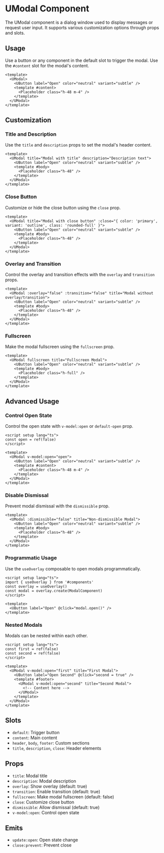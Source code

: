 # UModal Component

The UModal component is a dialog window used to display messages or request user input. It supports various customization options through props and slots.

## Usage

Use a button or any component in the default slot to trigger the modal. Use the `#content` slot for the modal's content.

```vue
<template>
  <UModal>
    <UButton label="Open" color="neutral" variant="subtle" />
    <template #content>
      <Placeholder class="h-48 m-4" />
    </template>
  </UModal>
</template>
```

## Customization

### Title and Description

Use the `title` and `description` props to set the modal's header content.

```vue
<template>
  <UModal title="Modal with title" description="Description text">
    <UButton label="Open" color="neutral" variant="subtle" />
    <template #body>
      <Placeholder class="h-48" />
    </template>
  </UModal>
</template>
```

### Close Button

Customize or hide the close button using the `close` prop.

```vue
<template>
  <UModal title="Modal with close button" :close="{ color: 'primary', variant: 'outline', class: 'rounded-full' }">
    <UButton label="Open" color="neutral" variant="subtle" />
    <template #body>
      <Placeholder class="h-48" />
    </template>
  </UModal>
</template>
```

### Overlay and Transition

Control the overlay and transition effects with the `overlay` and `transition` props.

```vue
<template>
  <UModal :overlay="false" :transition="false" title="Modal without overlay/transition">
    <UButton label="Open" color="neutral" variant="subtle" />
    <template #body>
      <Placeholder class="h-48" />
    </template>
  </UModal>
</template>
```

### Fullscreen

Make the modal fullscreen using the `fullscreen` prop.

```vue
<template>
  <UModal fullscreen title="Fullscreen Modal">
    <UButton label="Open" color="neutral" variant="subtle" />
    <template #body>
      <Placeholder class="h-full" />
    </template>
  </UModal>
</template>
```

## Advanced Usage

### Control Open State

Control the open state with `v-model:open` or `default-open` prop.

```vue
<script setup lang="ts">
const open = ref(false)
</script>

<template>
  <UModal v-model:open="open">
    <UButton label="Open" color="neutral" variant="subtle" />
    <template #content>
      <Placeholder class="h-48 m-4" />
    </template>
  </UModal>
</template>
```

### Disable Dismissal

Prevent modal dismissal with the `dismissible` prop.

```vue
<template>
  <UModal :dismissible="false" title="Non-dismissible Modal">
    <UButton label="Open" color="neutral" variant="subtle" />
    <template #body>
      <Placeholder class="h-48" />
    </template>
  </UModal>
</template>
```

### Programmatic Usage

Use the `useOverlay` composable to open modals programmatically.

```vue
<script setup lang="ts">
import { useOverlay } from '#components'
const overlay = useOverlay()
const modal = overlay.create(ModalComponent)
</script>

<template>
  <UButton label="Open" @click="modal.open()" />
</template>
```

### Nested Modals

Modals can be nested within each other.

```vue
<script setup lang="ts">
const first = ref(false)
const second = ref(false)
</script>

<template>
  <UModal v-model:open="first" title="First Modal">
    <UButton label="Open Second" @click="second = true" />
    <template #footer>
      <UModal v-model:open="second" title="Second Modal">
        <!-- Content here -->
      </UModal>
    </template>
  </UModal>
</template>
```

## Slots

- `default`: Trigger button
- `content`: Main content
- `header`, `body`, `footer`: Custom sections
- `title`, `description`, `close`: Header elements

## Props

- `title`: Modal title
- `description`: Modal description
- `overlay`: Show overlay (default: true)
- `transition`: Enable transition (default: true)
- `fullscreen`: Make modal fullscreen (default: false)
- `close`: Customize close button
- `dismissible`: Allow dismissal (default: true)
- `v-model:open`: Control open state

## Emits

- `update:open`: Open state change
- `close:prevent`: Prevent close
